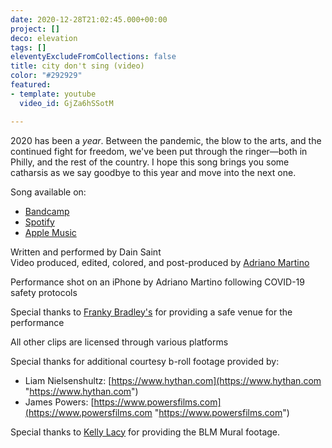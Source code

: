 ```yaml
---
date: 2020-12-28T21:02:45.000+00:00
project: []
deco: elevation
tags: []
eleventyExcludeFromCollections: false
title: city don't sing (video)
color: "#292929"
featured:
- template: youtube
  video_id: GjZa6hSSotM

---
```

2020 has been a _year_. Between the pandemic, the blow to the arts, and the continued fight for freedom, we've been put through the ringer—both in Philly, and the rest of the country. I hope this song brings you some catharsis as we say goodbye to this year and move into the next one.

Song available on:

* [Bandcamp](https://dainsaint.bandcamp.com/track/city-dont-sing)
* [Spotify](https://open.spotify.com/album/7rI2txbcBUNoWtF6S2bwsJ?highlight=spotify:track:4hPXbIxXDx9zmmlYvoKXLj)
* [Apple Music](https://music.apple.com/us/album/city-dont-sing-single/1544686673)

Written and performed by Dain Saint  
Video produced, edited, colored, and post-produced by [Adriano Martino](https://martinobranding.com)

Performance shot on an iPhone by Adriano Martino following COVID-19 safety protocols

Special thanks to [Franky Bradley's](https://frankybradleys.com) for providing a safe venue for the performance

All other clips are licensed through various platforms

Special thanks for additional courtesy b-roll footage provided by:

* Liam Nielsenshultz: [https://www.hythan.com](https://www.hythan.com "https://www.hythan.com")
* James Powers: [https://www.powersfilms.com](https://www.powersfilms.com "https://www.powersfilms.com")

Special thanks to [Kelly Lacy](https://makebeautiful.co) for providing the BLM Mural footage.